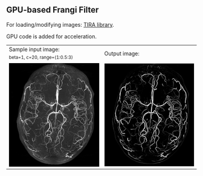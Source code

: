 ## GPU-based Frangi Filter

For loading/modifying images: [TIRA library](https://github.com/STIM-Lab).

GPU code is added for acceleration.

 
<table>
  <tr>
    <td>Sample input image:<br>
   <sub>beta=1, c=20, range=(1:0.5:3) <sub></td>
     <td>Output image:</td>
  </tr>
  <tr>
    <td><img src = "brain.bmp" width=300></td>
    <td><img src = "result.bmp" width=300></td>
  </tr>
 </table>

